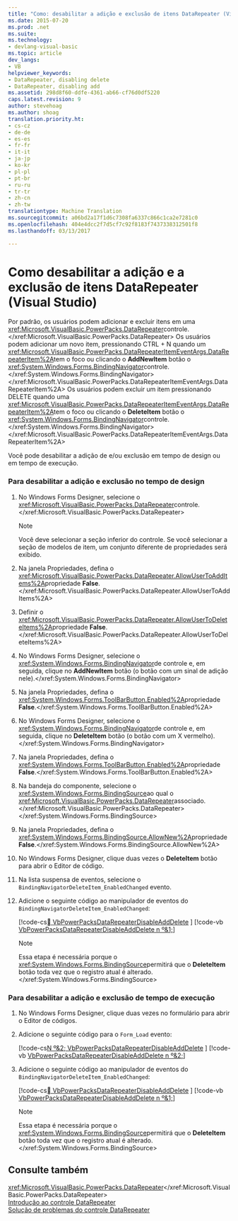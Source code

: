 ```yaml
---
title: "Como: desabilitar a adição e exclusão de itens DataRepeater (Visual Studio) | Documentos do Microsoft"
ms.date: 2015-07-20
ms.prod: .net
ms.suite: 
ms.technology:
- devlang-visual-basic
ms.topic: article
dev_langs:
- VB
helpviewer_keywords:
- DataRepeater, disabling delete
- DataRepeater, disabling add
ms.assetid: 298d8f60-ddfe-4361-ab66-cf76d0df5220
caps.latest.revision: 9
author: stevehoag
ms.author: shoag
translation.priority.ht:
- cs-cz
- de-de
- es-es
- fr-fr
- it-it
- ja-jp
- ko-kr
- pl-pl
- pt-br
- ru-ru
- tr-tr
- zh-cn
- zh-tw
translationtype: Machine Translation
ms.sourcegitcommit: a06bd2a17f1d6c7308fa6337c866c1ca2e7281c0
ms.openlocfilehash: 404e4dcc2f7d5cf7c92f8183f7437338312501f8
ms.lasthandoff: 03/13/2017

---
```

# <a name="how-to-disable-adding-and-deleting-datarepeater-items-visual-studio"></a>Como desabilitar a adição e a exclusão de itens DataRepeater (Visual Studio)
Por padrão, os usuários podem adicionar e excluir itens em uma <xref:Microsoft.VisualBasic.PowerPacks.DataRepeater>controle.</xref:Microsoft.VisualBasic.PowerPacks.DataRepeater> Os usuários podem adicionar um novo item, pressionando CTRL + N quando um <xref:Microsoft.VisualBasic.PowerPacks.DataRepeaterItemEventArgs.DataRepeaterItem%2A>tem o foco ou clicando o **AddNewItem** botão o <xref:System.Windows.Forms.BindingNavigator>controle.</xref:System.Windows.Forms.BindingNavigator> </xref:Microsoft.VisualBasic.PowerPacks.DataRepeaterItemEventArgs.DataRepeaterItem%2A> Os usuários podem excluir um item pressionando DELETE quando uma <xref:Microsoft.VisualBasic.PowerPacks.DataRepeaterItemEventArgs.DataRepeaterItem%2A>tem o foco ou clicando o **DeleteItem** botão o <xref:System.Windows.Forms.BindingNavigator>controle.</xref:System.Windows.Forms.BindingNavigator> </xref:Microsoft.VisualBasic.PowerPacks.DataRepeaterItemEventArgs.DataRepeaterItem%2A>  
  
 Você pode desabilitar a adição de e/ou exclusão em tempo de design ou em tempo de execução.  
  
### <a name="to-disable-adding-and-deleting-at-design-time"></a>Para desabilitar a adição e exclusão no tempo de design  
  
1.  No Windows Forms Designer, selecione o <xref:Microsoft.VisualBasic.PowerPacks.DataRepeater>controle.</xref:Microsoft.VisualBasic.PowerPacks.DataRepeater>  
  
    > [!NOTE]
    >  Você deve selecionar a seção inferior do controle. Se você selecionar a seção de modelos de item, um conjunto diferente de propriedades será exibido.  
  
2.  Na janela Propriedades, defina o <xref:Microsoft.VisualBasic.PowerPacks.DataRepeater.AllowUserToAddItems%2A>propriedade **False**.</xref:Microsoft.VisualBasic.PowerPacks.DataRepeater.AllowUserToAddItems%2A>  
  
3.  Definir o <xref:Microsoft.VisualBasic.PowerPacks.DataRepeater.AllowUserToDeleteItems%2A>propriedade **False**.</xref:Microsoft.VisualBasic.PowerPacks.DataRepeater.AllowUserToDeleteItems%2A>  
  
4.  No Windows Forms Designer, selecione o <xref:System.Windows.Forms.BindingNavigator>de controle e, em seguida, clique no **AddNewItem** botão (o botão com um sinal de adição nele).</xref:System.Windows.Forms.BindingNavigator>  
  
5.  Na janela Propriedades, defina o <xref:System.Windows.Forms.ToolBarButton.Enabled%2A>propriedade **False**.</xref:System.Windows.Forms.ToolBarButton.Enabled%2A>  
  
6.  No Windows Forms Designer, selecione o <xref:System.Windows.Forms.BindingNavigator>de controle e, em seguida, clique no **DeleteItem** botão (o botão com um X vermelho).</xref:System.Windows.Forms.BindingNavigator>  
  
7.  Na janela Propriedades, defina o <xref:System.Windows.Forms.ToolBarButton.Enabled%2A>propriedade **False**.</xref:System.Windows.Forms.ToolBarButton.Enabled%2A>  
  
8.  Na bandeja do componente, selecione o <xref:System.Windows.Forms.BindingSource>ao qual o <xref:Microsoft.VisualBasic.PowerPacks.DataRepeater>associado.</xref:Microsoft.VisualBasic.PowerPacks.DataRepeater> </xref:System.Windows.Forms.BindingSource>  
  
9. Na janela Propriedades, defina o <xref:System.Windows.Forms.BindingSource.AllowNew%2A>propriedade **False**.</xref:System.Windows.Forms.BindingSource.AllowNew%2A>  
  
10. No Windows Forms Designer, clique duas vezes o **DeleteItem** botão para abrir o Editor de código.  
  
11. Na lista suspensa de eventos, selecione o `BindingNavigatorDeleteItem_EnabledChanged` evento.  
  
12. Adicione o seguinte código ao manipulador de eventos do `BindingNavigatorDeleteItem_EnabledChanged`:  
  
     [!code-cs[&#1; VbPowerPacksDataRepeaterDisableAddDelete](../../../visual-basic/developing-apps/windows-forms/codesnippet/CSharp/how-to-disable-adding-and-deleting-datarepeater-items-visual-studio_1.cs) ] 
     [!code-vb [VbPowerPacksDataRepeaterDisableAddDelete n º&1;](../../../visual-basic/developing-apps/windows-forms/codesnippet/VisualBasic/how-to-disable-adding-and-deleting-datarepeater-items-visual-studio_1.vb)]  
  
    > [!NOTE]
    >  Essa etapa é necessária porque o <xref:System.Windows.Forms.BindingSource>permitirá que o **DeleteItem** botão toda vez que o registro atual é alterado.</xref:System.Windows.Forms.BindingSource>  
  
### <a name="to-disable-adding-and-deleting-at-run-time"></a>Para desabilitar a adição e exclusão de tempo de execução  
  
1.  No Windows Forms Designer, clique duas vezes no formulário para abrir o Editor de códigos.  
  
2.  Adicione o seguinte código para o `Form_Load` evento:  
  
     [!code-cs[N º&2; VbPowerPacksDataRepeaterDisableAddDelete](../../../visual-basic/developing-apps/windows-forms/codesnippet/CSharp/how-to-disable-adding-and-deleting-datarepeater-items-visual-studio_2.cs) ] 
     [!code-vb [VbPowerPacksDataRepeaterDisableAddDelete n º&2;](../../../visual-basic/developing-apps/windows-forms/codesnippet/VisualBasic/how-to-disable-adding-and-deleting-datarepeater-items-visual-studio_2.vb)]  
  
3.  Adicione o seguinte código ao manipulador de eventos do `BindingNavigatorDeleteItem_EnabledChanged`:  
  
     [!code-cs[&#1; VbPowerPacksDataRepeaterDisableAddDelete](../../../visual-basic/developing-apps/windows-forms/codesnippet/CSharp/how-to-disable-adding-and-deleting-datarepeater-items-visual-studio_1.cs) ] 
     [!code-vb [VbPowerPacksDataRepeaterDisableAddDelete n º&1;](../../../visual-basic/developing-apps/windows-forms/codesnippet/VisualBasic/how-to-disable-adding-and-deleting-datarepeater-items-visual-studio_1.vb)]  
  
    > [!NOTE]
    >  Essa etapa é necessária porque o <xref:System.Windows.Forms.BindingSource>permitirá que o **DeleteItem** botão toda vez que o registro atual é alterado.</xref:System.Windows.Forms.BindingSource>  
  
## <a name="see-also"></a>Consulte também  
 <xref:Microsoft.VisualBasic.PowerPacks.DataRepeater></xref:Microsoft.VisualBasic.PowerPacks.DataRepeater>   
 [Introdução ao controle DataRepeater](../../../visual-basic/developing-apps/windows-forms/introduction-to-the-datarepeater-control-visual-studio.md)   
 [Solução de problemas do controle DataRepeater](../../../visual-basic/developing-apps/windows-forms/troubleshooting-the-datarepeater-control-visual-studio.md)
